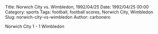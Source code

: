 Title: Norwich City vs. Wimbledon, 1992/04/25
Date: 1992/04/25 00:00
Category: sports
Tags: football, football scores, Norwich City, Wimbledon
Slug: norwich-city-vs-wimbledon
Author: carbonero


Norwich City 1 - 1 Wimbledon
